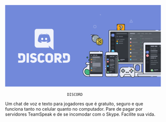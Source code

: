 <img src="Discord.png">
            
                                DISCORD

Um chat de voz e texto para jogadores que é gratuito, seguro e que funciona tanto no celular quanto no computador. Pare de pagar por servidores TeamSpeak e de se incomodar com o Skype. Facilite sua vida.
